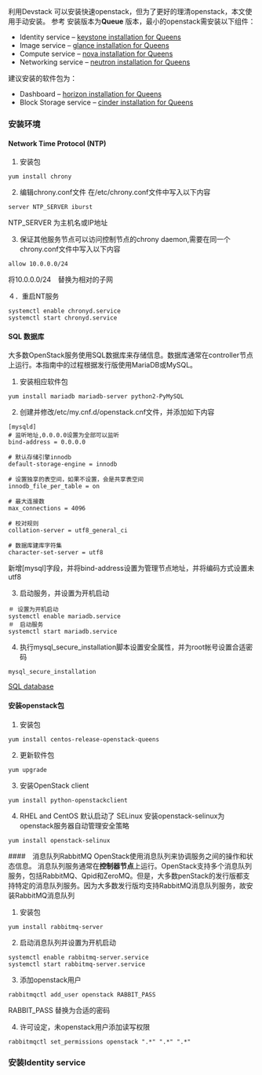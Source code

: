 利用Devstack 可以安装快速openstack，但为了更好的理清openstack，本文使用手动安装。
参考[](https://docs.openstack.org/install-guide/)
安装版本为**Queue** 版本，最小的openstack需安装以下组件：

*   Identity service – [keystone installation for Queens](https://docs.openstack.org/keystone/queens/install/)
*   Image service – [glance installation for Queens](https://docs.openstack.org/glance/queens/install/)
*   Compute service – [nova installation for Queens](https://docs.openstack.org/nova/queens/install/)
*   Networking service – [neutron installation for Queens](https://docs.openstack.org/neutron/queens/install/)

建议安装的软件包为：

*   Dashboard – [horizon installation for Queens](https://docs.openstack.org/horizon/queens/install/)
*   Block Storage service – [cinder installation for Queens](https://docs.openstack.org/cinder/queens/install/)
### 安装环境

#### Network Time Protocol (NTP)
1. 安装包
```
yum install chrony

```

2. 编辑chrony.conf文件
在/etc/chrony.conf文件中写入以下内容

```
server NTP_SERVER iburst
```
NTP_SERVER 为主机名或IP地址

3. 保证其他服务节点可以访问控制节点的chrony daemon,需要在同一个chrony.conf文件中写入以下内容

```
allow 10.0.0.0/24
```

将10.0.0.0/24　替换为相对的子网

４．重启NT服务

```
systemctl enable chronyd.service
systemctl start chronyd.service
```


#### SQL 数据库
大多数OpenStack服务使用SQL数据库来存储信息。数据库通常在controller节点上运行。本指南中的过程根据发行版使用MariaDB或MySQL。

1. 安装相应软件包

```
yum install mariadb mariadb-server python2-PyMySQL
```
2. 创建并修改/etc/my.cnf.d/openstack.cnf文件，并添加如下内容
```
[mysqld]
# 监听地址,0.0.0.0设置为全部可以监听
bind-address = 0.0.0.0

# 默认存储引擎innodb
default-storage-engine = innodb

# 设置独享的表空间，如果不设置，会是共享表空间
innodb_file_per_table = on

# 最大连接数
max_connections = 4096

# 校对规则
collation-server = utf8_general_ci

# 数据库建库字符集
character-set-server = utf8
```
新增[mysql]字段，并将bind-address设置为管理节点地址，并将编码方式设置未utf8

3. 启动服务，并设置为开机启动
```
＃ 设置为开机启动
systemctl enable mariadb.service
＃　启动服务
systemctl start mariadb.service

```

4. 执行mysql_secure_installation脚本设置安全属性，并为root帐号设置合适密码
```
mysql_secure_installation
```

[SQL database](https://docs.openstack.org/install-guide/environment-sql-database.html)

#### 安装openstack包
1. 安装包
```
yum install centos-release-openstack-queens
```

2. 更新软件包
```
yum upgrade
```

3. 安装OpenStack client
```
yum install python-openstackclient
```
4. RHEL and CentOS 默认启动了 SELinux 安装openstack-selinux为openstack服务器自动管理安全策略
```
yum install openstack-selinux
```
####　消息队列RabbitMQ
OpenStack使用消息队列来协调服务之间的操作和状态信息。
消息队列服务通常在**控制器节点**上运行。OpenStack支持多个消息队列服务，包括RabbitMQ、Qpid和ZeroMQ。但是，大多数penStack的发行版都支持特定的消息队列服务。因为大多数发行版均支持RabbitMQ消息队列服务，故安装RabbitMQ消息队列
1. 安装包
```
yum install rabbitmq-server
```

2. 启动消息队列并设置为开机启动
```
systemctl enable rabbitmq-server.service
systemctl start rabbitmq-server.service
```
3. 添加openstack用户
```
rabbitmqctl add_user openstack RABBIT_PASS
```
RABBIT_PASS 替换为合适的密码

4. 许可设定，未openstack用户添加读写权限
```
rabbitmqctl set_permissions openstack ".*" ".*" ".*"
```

### 安装Identity service
